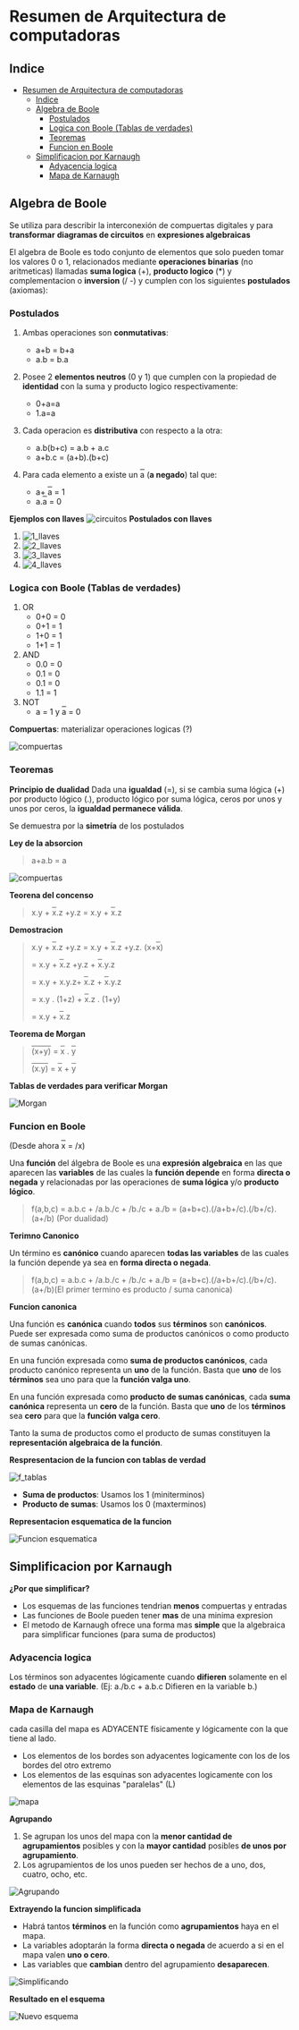 # Resumen de Arquitectura de computadoras

## Indice

- [Resumen de Arquitectura de computadoras](#resumen-de-arquitectura-de-computadoras)
  - [Indice](#indice)
  - [Algebra de Boole](#algebra-de-boole)
    - [Postulados](#postulados)
    - [Logica con Boole (Tablas de verdades)](#logica-con-boole-tablas-de-verdades)
    - [Teoremas](#teoremas)
    - [Funcion en Boole](#funcion-en-boole)
  - [Simplificacion por Karnaugh](#simplificacion-por-karnaugh)
    - [Adyacencia logica](#adyacencia-logica)
    - [Mapa de Karnaugh](#mapa-de-karnaugh)

## Algebra de Boole

Se utiliza para describir la interconexión de compuertas digitales y para **transformar** **diagramas de circuitos** en **expresiones algebraicas**

El algebra de Boole es todo conjunto de elementos que solo pueden tomar los valores 0 o 1, relacionados mediante **operaciones binarias** (no aritmeticas) llamadas **suma logica** (+), **producto logico** (*) y complementacion o **inversion** (/ -) y cumplen con los siguientes **postulados** (axiomas):

### Postulados

1. Ambas operaciones son **conmutativas**:
    - a+b = b+a
    - a.b = b.a

2. Posee 2 **elementos neutros** (0 y 1) que cumplen con la propiedad de **identidad** con la suma y producto logico respectivamente:
   - 0+a=a
   - 1.a=a

3. Cada operacion es **distributiva** con respecto a la otra:
   - a.b(b+c) = a.b + a.c
   - a+b.c = (a+b).(b+c)

4. Para cada elemento a existe un <span style="text-decoration:overline">a</span> (**a negado**) tal que:
   - a+ <span style="text-decoration:overline">a</span> = 1
   - a.<span style="text-decoration:overline">a</span> = 0

**Ejemplos con llaves**
![circuitos](./img/boole/circuitos.png)
**Postulados con llaves**

1. ![1_llaves](./img/boole/1_llaves.png)
2. ![2_llaves](./img/boole/2_llaves.png)
3. ![3_llaves](./img/boole/3_llaves.png)
4. ![4_llaves](./img/boole/4_llaves.png)

### Logica con Boole (Tablas de verdades)

1. OR
   - 0+0 = 0
   - 0+1 = 1
   - 1+0 = 1
   - 1+1 = 1
2. AND
   - 0.0 = 0
   - 0.1 = 0
   - 0.1 = 0
   - 1.1 = 1
3. NOT
   - a = 1 y <span style="text-decoration:overline">a</span> = 0

**Compuertas**: materializar operaciones logicas (?)

![compuertas](./img/boole/compuertas.png)

### Teoremas

**Principio de dualidad**
Dada una **igualdad** (=), si se cambia suma lógica (+) por producto lógico (.), producto lógico por suma lógica, ceros por unos y unos por ceros, la **igualdad permanece válida**.

Se demuestra por la **simetría** de los postulados

**Ley de la absorcion**

> a+a.b = a

![compuertas](./img/boole/absorcion.png)

**Teorena del concenso**

> x.y + <span style="text-decoration:overline">x</span>.z +y.z = x.y + <span style="text-decoration:overline">x</span>.z

**Demostracion**

> x.y + <span style="text-decoration:overline">x</span>.z +y.z = x.y + <span style="text-decoration:overline">x</span>.z +y.z. (x+<span style="text-decoration:overline">x</span>)
> 
> =  x.y + <span style="text-decoration:overline">x</span>.z +y.z + <span style="text-decoration:overline">x</span>.y.z
> 
>= x.y + x.y.z+ <span style="text-decoration:overline">x</span>.z + <span style="text-decoration:overline">x</span>.y.z
> 
>= x.y . (1+z) + <span style="text-decoration:overline">x</span>.z . (1+y)
>  
> = x.y + <span style="text-decoration:overline">x</span>.z

**Teorema de Morgan**

><span style="text-decoration:overline">(x+y)</span> = <span style="text-decoration:overline">x</span> . <span style="text-decoration:overline">y</span>
> 
> <span style="text-decoration:overline">(x.y)</span> = <span style="text-decoration:overline">x</span> + <span style="text-decoration:overline">y</span>

**Tablas de verdades para verificar Morgan**

![Morgan](./img/boole/morgan.png)

### Funcion en Boole
(Desde ahora <span style="text-decoration:overline">x</span> = /x)

Una **función** del álgebra de Boole es una **expresión algebraica** en las que aparecen las **variables** de las cuales la **función depende** en forma **directa o negada** y relacionadas por las operaciones de **suma lógica** y/o **producto lógico**.

>f(a,b,c) = a.b.c + /a.b./c + /b./c + a./b = (a+b+c).(/a+b+/c).(/b+/c).(a+/b) (Por dualidad)

**Terimno Canonico**

Un término es **canónico** cuando aparecen **todas las variables** de las cuales la función depende ya sea en **forma directa o negada**.

>f(a,b,c) = a.b.c + /a.b./c + /b./c + a./b = (a+b+c).(/a+b+/c).(/b+/c).(a+/b)(El primer termino es producto / suma canonica)

**Funcion canonica**

Una función es **canónica** cuando **todos** sus **términos** son **canónicos**. Puede ser expresada como suma de productos canónicos o como producto de sumas canónicas.

En una función expresada como **suma de productos canónicos**, cada producto canónico representa un **uno** de la función. Basta que **uno** de los **términos** sea uno para que la **función valga uno**.

En una función expresada como **producto de sumas canónicas**, cada **suma canónica** representa un **cero** de la función. Basta que **uno** de los **términos** sea **cero** para que la **función valga cero**.

Tanto la suma de productos como el producto de sumas constituyen la **representación algebraica de la función**. 

**Respresentacion de la funcion con tablas de verdad**

![f_tablas](./img/boole/funciones_tablas.png)

- **Suma de productos**: Usamos los 1 (miniterminos)
- **Producto de sumas**: Usamos los 0 (maxterminos)

**Representacion esquematica de la funcion**

![Funcion esquematica](img/boole/funcion_esquematica.png)

## Simplificacion por Karnaugh

**¿Por que simplificar?**

- Los esquemas de las funciones tendrian **menos** compuertas y entradas
- Las funciones de Boole pueden tener **mas** de una minima expresion
- El metodo de Karnaugh ofrece una forma mas **simple** que la algebraica para simplificar funciones (para suma de productos)

### Adyacencia logica

Los términos son adyacentes lógicamente cuando **difieren** solamente en el **estado** de **una variable**. (Ej: a./b.c + a.b.c Difieren en la variable b.) 

### Mapa de Karnaugh

cada casilla del mapa es ADYACENTE físicamente y lógicamente con la que tiene al lado.
- Los elementos de los bordes son adyacentes logicamente con los de los bordes del otro extremo
- Los elementos de las esquinas son adyacentes logicamente con los elementos de las esquinas "paralelas" (L)

![mapa](img/simplificacion/karnaugh.png)

**Agrupando**

1. Se agrupan los unos del mapa con la **menor cantidad de agrupamientos** posibles y con la **mayor cantidad** posibles **de unos por agrupamiento**.
2. Los agrupamientos de los unos pueden ser hechos de a uno, dos, cuatro, ocho, etc.

![Agrupando](img/simplificacion/agrupando.png)

**Extrayendo la funcion simplificada**

- Habrá tantos **términos** en la función como **agrupamientos** haya en el mapa.
- La variables adoptarán la forma **directa o negada** de acuerdo a si en el mapa valen **uno o cero**.
- Las variables que **cambian** dentro del agrupamiento **desaparecen**.

![Simplificando](img/simplificacion/simplificando.png)

**Resultado en el esquema**

![Nuevo esquema](img/simplificacion/esquema.png)